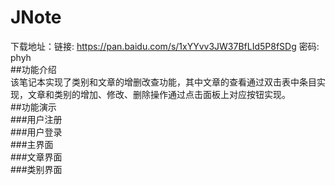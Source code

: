 # JNote  
下载地址：链接: https://pan.baidu.com/s/1xYYvv3JW37BfLId5P8fSDg 密码: phyh  
##功能介绍  
该笔记本实现了类别和文章的增删改查功能，其中文章的查看通过双击表中条目实现，文章和类别的增加、修改、删除操作通过点击面板上对应按钮实现。  
##功能演示  
###用户注册  
###用户登录  
###主界面  
###文章界面  
###类别界面  

